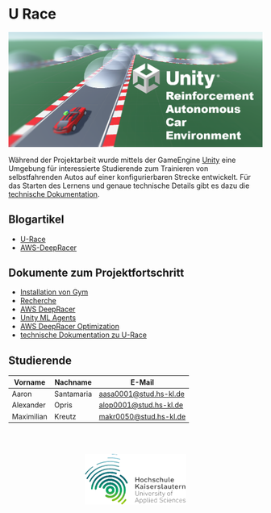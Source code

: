 # U Race


<img src="./res/4_U_Race_Cover.png"/> 

Während der Projektarbeit wurde mittels der GameEngine [Unity](https://unity.com/) eine Umgebung für interessierte Studierende zum Trainieren von selbstfahrenden Autos auf einer konfigurierbaren Strecke entwickelt. 
Für das Starten des Lernens und genaue technische Details gibt es dazu die [technische Dokumentation](./docs/4_Unity_Environement_Documentation.md).

## Blogartikel

- [U-Race](https://www.youtube.com/watch?v=dQw4w9WgXcQ)
- [AWS-DeepRacer](https://www.youtube.com/watch?v=dQw4w9WgXcQ)

## Dokumente zum Projektfortschritt

- [Installation von Gym](./docs/0_Install_Gym.md)
- [Recherche](./docs/0_Research.md)
- [AWS DeepRacer](./docs/1_AWS_DeepRacer.md)
- [Unity ML Agents](./docs/2_Unity_ML_Agents.md)
- [AWS DeepRacer Optimization](./docs/3_AWS_DeepRacer_Optimization.md)
- [technische Dokumentation zu U-Race](./docs/4_Unity_Environement_Documentation.md)

## Studierende

<p align="center">

| **Vorname** | **Nachname** | **E-Mail**           |
| ----------- | ------------ | -------------------- |
|Aaron        |Santamaria    |aasa0001@stud.hs-kl.de|
|Alexander    |Opris         |alop0001@stud.hs-kl.de|
|Maximilian   |Kreutz        |makr0050@stud.hs-kl.de|

</p>
<br>
<br>
<p align="center" width="100%">
    <a href="https://www.hs-kl.de/">
        <img align="middle"
            src="./res/4_Logo.png"
            width="200px" 
            height="100"/>
    </a>
</p>

